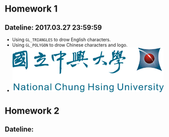 # Homework 1
## Dateline: 2017.03.27 23:59:59

* Using `GL_TRIANGLES` to drow English characters.
* Using `GL_POLYGON` to drow Chinese characters and logo.
* <img src="./logo4.gif"> </img>

# Homework 2 
## Dateline: 
